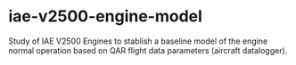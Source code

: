 # iae-v2500-engine-model
Study of IAE V2500 Engines to stablish a baseline model of the engine normal operation based on QAR flight data parameters (aircraft datalogger).
